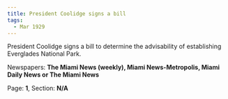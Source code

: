 ```yaml
---  
title: President Coolidge signs a bill  
tags:  
  - Mar 1929  
---  
```

  
President Coolidge signs a bill to determine the advisability of establishing Everglades National Park.  
  
Newspapers: **The Miami News (weekly), Miami News-Metropolis, Miami Daily News or The Miami News**  
  
Page: **1**, Section: **N/A** 
